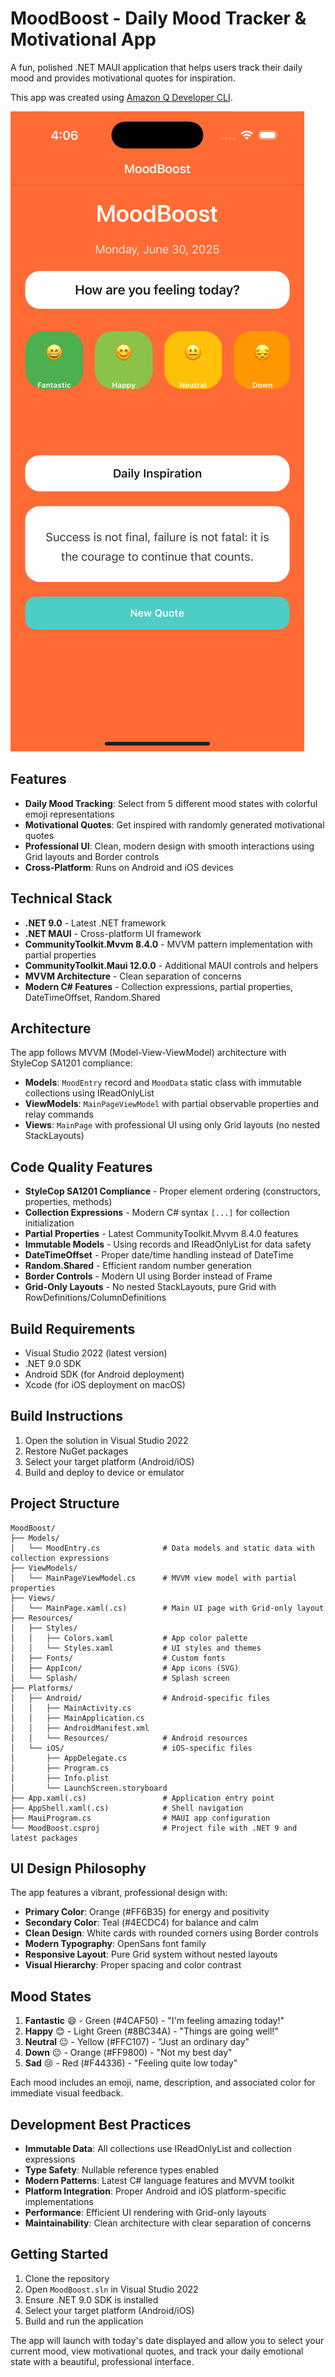 # MoodBoost - Daily Mood Tracker & Motivational App

A fun, polished .NET MAUI application that helps users track their daily mood and provides motivational quotes for inspiration. 

This app was created using [Amazon Q Developer CLI](https://docs.aws.amazon.com/amazonq/latest/qdeveloper-ug/command-line.html?trk=26a307dd-f6c6-4133-a99f-0388d1304aef&sc_channel=el).

![App](./blog/Screenshot.png)

## Features

- **Daily Mood Tracking**: Select from 5 different mood states with colorful emoji representations
- **Motivational Quotes**: Get inspired with randomly generated motivational quotes
- **Professional UI**: Clean, modern design with smooth interactions using Grid layouts and Border controls
- **Cross-Platform**: Runs on Android and iOS devices

## Technical Stack

- **.NET 9.0** - Latest .NET framework
- **.NET MAUI** - Cross-platform UI framework
- **CommunityToolkit.Mvvm 8.4.0** - MVVM pattern implementation with partial properties
- **CommunityToolkit.Maui 12.0.0** - Additional MAUI controls and helpers
- **MVVM Architecture** - Clean separation of concerns
- **Modern C# Features** - Collection expressions, partial properties, DateTimeOffset, Random.Shared

## Architecture

The app follows MVVM (Model-View-ViewModel) architecture with StyleCop SA1201 compliance:

- **Models**: `MoodEntry` record and `MoodData` static class with immutable collections using IReadOnlyList
- **ViewModels**: `MainPageViewModel` with partial observable properties and relay commands
- **Views**: `MainPage` with professional UI using only Grid layouts (no nested StackLayouts)

## Code Quality Features

- **StyleCop SA1201 Compliance** - Proper element ordering (constructors, properties, methods)
- **Collection Expressions** - Modern C# syntax `[...]` for collection initialization
- **Partial Properties** - Latest CommunityToolkit.Mvvm 8.4.0 features
- **Immutable Models** - Using records and IReadOnlyList for data safety
- **DateTimeOffset** - Proper date/time handling instead of DateTime
- **Random.Shared** - Efficient random number generation
- **Border Controls** - Modern UI using Border instead of Frame
- **Grid-Only Layouts** - No nested StackLayouts, pure Grid with RowDefinitions/ColumnDefinitions

## Build Requirements

- Visual Studio 2022 (latest version)
- .NET 9.0 SDK
- Android SDK (for Android deployment)
- Xcode (for iOS deployment on macOS)

## Build Instructions

1. Open the solution in Visual Studio 2022
2. Restore NuGet packages
3. Select your target platform (Android/iOS)
4. Build and deploy to device or emulator

## Project Structure

```
MoodBoost/
├── Models/
│   └── MoodEntry.cs              # Data models and static data with collection expressions
├── ViewModels/
│   └── MainPageViewModel.cs      # MVVM view model with partial properties
├── Views/
│   └── MainPage.xaml(.cs)        # Main UI page with Grid-only layout
├── Resources/
│   ├── Styles/
│   │   ├── Colors.xaml           # App color palette
│   │   └── Styles.xaml           # UI styles and themes
│   ├── Fonts/                    # Custom fonts
│   ├── AppIcon/                  # App icons (SVG)
│   └── Splash/                   # Splash screen
├── Platforms/
│   ├── Android/                  # Android-specific files
│   │   ├── MainActivity.cs
│   │   ├── MainApplication.cs
│   │   ├── AndroidManifest.xml
│   │   └── Resources/            # Android resources
│   └── iOS/                      # iOS-specific files
│       ├── AppDelegate.cs
│       ├── Program.cs
│       ├── Info.plist
│       └── LaunchScreen.storyboard
├── App.xaml(.cs)                 # Application entry point
├── AppShell.xaml(.cs)            # Shell navigation
├── MauiProgram.cs                # MAUI app configuration
└── MoodBoost.csproj              # Project file with .NET 9 and latest packages
```

## UI Design Philosophy

The app features a vibrant, professional design with:
- **Primary Color**: Orange (#FF6B35) for energy and positivity
- **Secondary Color**: Teal (#4ECDC4) for balance and calm
- **Clean Design**: White cards with rounded corners using Border controls
- **Modern Typography**: OpenSans font family
- **Responsive Layout**: Pure Grid system without nested layouts
- **Visual Hierarchy**: Proper spacing and color contrast

## Mood States

1. **Fantastic** 😄 - Green (#4CAF50) - "I'm feeling amazing today!"
2. **Happy** 😊 - Light Green (#8BC34A) - "Things are going well!"
3. **Neutral** 😐 - Yellow (#FFC107) - "Just an ordinary day"
4. **Down** 😔 - Orange (#FF9800) - "Not my best day"
5. **Sad** 😢 - Red (#F44336) - "Feeling quite low today"

Each mood includes an emoji, name, description, and associated color for immediate visual feedback.

## Development Best Practices

- **Immutable Data**: All collections use IReadOnlyList and collection expressions
- **Type Safety**: Nullable reference types enabled
- **Modern Patterns**: Latest C# language features and MVVM toolkit
- **Platform Integration**: Proper Android and iOS platform-specific implementations
- **Performance**: Efficient UI rendering with Grid-only layouts
- **Maintainability**: Clean architecture with clear separation of concerns

## Getting Started

1. Clone the repository
2. Open `MoodBoost.sln` in Visual Studio 2022
3. Ensure .NET 9.0 SDK is installed
4. Select your target platform (Android/iOS)
5. Build and run the application

The app will launch with today's date displayed and allow you to select your current mood, view motivational quotes, and track your daily emotional state with a beautiful, professional interface.
